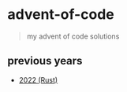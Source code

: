 # advent-of-code
> my advent of code solutions

## previous years
- [2022 (Rust)]

[2022 (Rust)]:https://github.com/Fyko/advent-of-code/tree/2022
